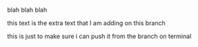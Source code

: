 blah blah blah

this text is the extra text that I am adding on this branch

this is just to make sure i can push it from the branch on terminal